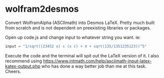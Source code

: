 # wolfram2desmos
Convert WolframAlpha (ASCIImath) into Desmos LaTeX. Pretty much built from scratch and is not dependent on preexisting libraries or packages.

Open up code.js and change input to whatever string you want. ie:

```javascript
input = "1/sqrt((23452 x) c (x c) + π + sqrt(135/1351235123))^5"
```

Execute the code and the terminal will spit out the LaTeX version of it. I also recommend using https://www.intmath.com/help/asciimath-input-latex-katex-output.php who has done a way better job than me at this task. Cheers.
